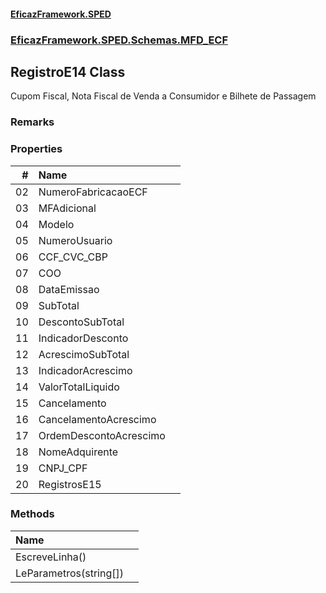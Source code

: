 #### [EficazFramework.SPED](EficazFrameworkSPED.md 'EficazFramework SPED')
### [EficazFramework.SPED.Schemas.MFD_ECF](EficazFramework.SPED.Schemas.MFD_ECF.md 'EficazFramework.SPED.Schemas.MFD_ECF')

## RegistroE14 Class

Cupom Fiscal, Nota Fiscal de Venda a Consumidor e Bilhete de Passagem

### Remarks
### Properties

| # | Name | |
| ---: | :--- | :--- |
| 02 | NumeroFabricacaoECF |  |
| 03 | MFAdicional |  |
| 04 | Modelo |  |
| 05 | NumeroUsuario |  |
| 06 | CCF_CVC_CBP |  |
| 07 | COO |  |
| 08 | DataEmissao |  |
| 09 | SubTotal |  |
| 10 | DescontoSubTotal |  |
| 11 | IndicadorDesconto |  |
| 12 | AcrescimoSubTotal |  |
| 13 | IndicadorAcrescimo |  |
| 14 | ValorTotalLiquido |  |
| 15 | Cancelamento |  |
| 16 | CancelamentoAcrescimo |  |
| 17 | OrdemDescontoAcrescimo |  |
| 18 | NomeAdquirente |  |
| 19 | CNPJ_CPF |  |
| 20 | RegistrosE15 |  |
### Methods

| Name | |
| :--- | :--- |
| EscreveLinha() |  |
| LeParametros(string[]) |  |
